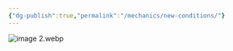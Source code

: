 ```yaml
---
{"dg-publish":true,"permalink":"/mechanics/new-conditions/"}
---
```



![image 2.webp](/img/user/Content/Images/image%202.webp)